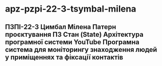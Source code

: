 # apz-pzpi-22-3-tsymbal-milena
ПЗПІ-22-3
Цимбал Мілена
Патерн проєктування ПЗ Стан (State)
Архітектура програмної системи YouTube
Програмна система для моніторингу знаходження людей у приміщеннях та фіксації контактів 
--- 
